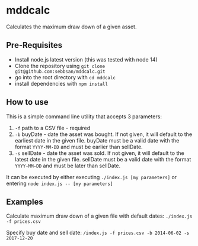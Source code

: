 # mddcalc

Calculates the maximum draw down of a given asset.

## Pre-Requisites

- Install node.js latest version (this was tested with node 14)
- Clone the repository using `git clone git@github.com:sebbsan/mddcalc.git`
- go into the root directory with `cd mddcalc`
- install dependencies with `npm install`

## How to use

This is a simple command line utility that accepts 3 parameters:

1. `-f` path to a CSV file - required
1. `-b` buyDate - date the asset was bought. If not given, it will default to the earliest date in the given file. buyDate must be a valid date with the format `YYYY-MM-DD` and must be earlier than sellDate.
1. `-s` sellDate - date the asset was sold. If not given, it will default to the latest date in the given file. sellDate must be a valid date with the format `YYYY-MM-DD` and must be later than sellDate.

It can be executed by either executing `./index.js [my parameters]` or entering `node index.js -- [my parameters]`

## Examples

Calculate maximum draw down of a given file with default dates:
`./index.js -f prices.csv`

Specify buy date and sell date:
`/index.js -f prices.csv -b 2014-06-02 -s 2017-12-20`
